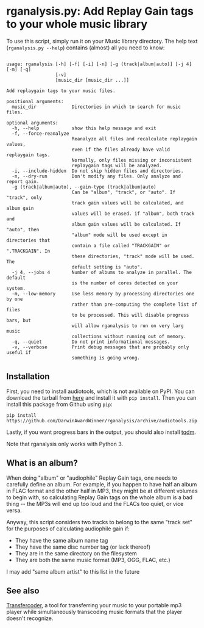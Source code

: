 # rganalysis.py: Add Replay Gain tags to your whole music library

To use this script, simply run it on your Music library directory. The
help text (`rganalysis.py --help`) contains (almost) all you need to
know:

<pre><code>
usage: rganalysis [-h] [-f] [-i] [-n] [-g (track|album|auto)] [-j 4] [-m] [-q]
                  [-v]
                  [music_dir [music_dir ...]]

Add replaygain tags to your music files.

positional arguments:
  music_dir             Directories in which to search for music files.

optional arguments:
  -h, --help            show this help message and exit
  -f, --force-reanalyze
                        Reanalyze all files and recalculate replaygain values,
                        even if the files already have valid replaygain tags.
                        Normally, only files missing or inconsistent
                        replaygain tags will be analyzed.
  -i, --include-hidden  Do not skip hidden files and directories.
  -n, --dry-run         Don't modify any files. Only analyze and report gain.
  -g (track|album|auto), --gain-type (track|album|auto)
                        Can be "album", "track", or "auto". If "track", only
                        track gain values will be calculated, and album gain
                        values will be erased. if "album", both track and
                        album gain values will be calculated. If "auto", then
                        "album" mode will be used except in directories that
                        contain a file called "TRACKGAIN" or ".TRACKGAIN". In
                        these directories, "track" mode will be used. The
                        default setting is "auto".
  -j 4, --jobs 4        Number of albums to analyze in parallel. The default
                        is the number of cores detected on your system.
  -m, --low-memory      Use less memory by processing directories one by one
                        rather than pre-computing the complete list of files
                        to be processed. This will disable progress bars, but
                        will allow rganalysis to run on very larg music
                        collections without running out of memory.
  -q, --quiet           Do not print informational messages.
  -v, --verbose         Print debug messages that are probably only useful if
                        something is going wrong.
</pre></code>

## Installation

First, you need to install audiotools, which is not available on PyPI.
You can download the tarball from
[here](http://audiotools.sourceforge.net/) and install it with `pip
install`. Then you can install this package from Github using `pip`:

    pip install https://github.com/DarwinAwardWinner/rganalysis/archive/audiotools.zip

Lastly, if you want progress bars in the output, you should also
install [tqdm](https://pypi.python.org/pypi/tqdm).

Note that rganalysis only works with Python 3.

## What is an album?

When doing "album" or "audiophile" Replay Gain tags, one needs to
carefully define an album. For example, if you happen to have half an
album in FLAC format and the other half in MP3, they might be at
different volumes to begin with, so calculating Replay Gain tags on
the whole album is a bad thing -- the MP3s will end up too loud and
the FLACs too quiet, or vice versa.

Anyway, this script considers two tracks to belong to the same "track
set" for the purposes of calculating audiophile gain if:

* They have the same album name tag
* They have the same disc number tag (or lack thereof)
* They are in the same directory on the filesystem
* They are both the same music format (MP3, OGG, FLAC, etc.)

I may add "same album artist" to this list in the future

## See also

[Transfercoder](https://github.com/DarwinAwardWinner/transfercoder), a
tool for transferring your music to your portable mp3 player while
simultaneously transcoding music formats that the player doesn't
recognize.
